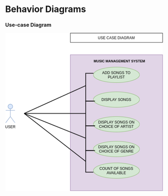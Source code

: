 # Behavior Diagrams

### Use-case Diagram

![alt text](https://github.com/smritipillai/MiniProject/blob/main/2_Architecture/behavior_Diagrams/UseCase_Diagram.png)

